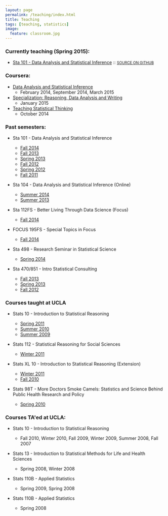 ```yaml
---
layout: page
permalink: /teaching/index.html
title: Teaching
tags: [teaching, statistics]
image:
  feature: classroom.jpg
---
```


### Currently teaching (Spring 2015):

* [Sta 101 - Data Analysis and Statistical Inference](https://stat.duke.edu/courses/Spring15/sta101.001/) :: <small>[SOURCE ON GITHUB](https://github.com/mine-cetinkaya-rundel/sta101_sp15)</small>

### Coursera:

* [Data Analysis and Statistical Inference](https://www.coursera.org/course/statistics)
    + February 2014, September 2014, March 2015
* [Specialization: Reasoning, Data Analysis and Writing](https://www.coursera.org/specialization/reasoning/8?utm_medium=courseDescripTop)
    + January 2015
* [Teaching Statistical Thinking](https://www.coursera.org/course/teachstats1)
    + October 2014

### Past semesters:

* Sta 101 - Data Analysis and Statistical Inference
    + [Fall 2014](https://stat.duke.edu/courses/Fall14/sta101.001/)
    + [Fall 2013](https://stat.duke.edu/courses/Fall13/sta101/)
    + [Spring 2013](https://stat.duke.edu/courses/Spring13/sta101.001/)
    + [Fall 2012](https://stat.duke.edu/courses/Fall12/sta101.001/)
    + [Spring 2012](https://stat.duke.edu/courses/Spring12/sta101.1/)
    + [Fall 2011](https://stat.duke.edu/courses/Fall11/sta101.02/)

* Sta 104 - Data Analysis and Statistical Inference (Online)
    + [Summer 2014](https://stat.duke.edu/courses/Summer14/sta104.01-1/)
    + [Summer 2013](https://stat.duke.edu/courses/Summer13/sta104.01-1/)

* Sta 112FS - Better Living Through Data Science (Focus)
    + [Fall 2014](https://stat.duke.edu/courses/Fall14/sta112.01/)

* FOCUS 195FS - Special Topics in Focus 
    + [Fall 2014](https://stat.duke.edu/courses/Fall14/sta112.01/idc/)

* Sta 498 - Research Seminar in Statistical Science
    + [Spring 2014](http://stat.duke.edu/courses/Spring14/sta498.01/)

* Sta 470/851 - Intro Statistical Consulting
    + [Fall 2013](http://stat.duke.edu/courses/Fall13/sta851/)
    + [Spring 2013](http://stat.duke.edu/courses/Spring13/sta851.01/)
    + [Fall 2012](http://stat.duke.edu/courses/Fall12/sta851)


### Courses taught at UCLA

* Stats 10 - Introduction to Statistical Reasoning
    + [Spring 2011](https://stat.duke.edu/~mc301/past_teaching/stats10s11.pdf)
    + [Summer 2010](https://stat.duke.edu/~mc301/past_teaching/stats10su10.pdf)
    + [Summer 2009](https://stat.duke.edu/~mc301/past_teaching/stats10su09.pdf)

* Stats 112 - Statistical Reasoning for Social Sciences
    + [Winter 2011](https://stat.duke.edu/~mc301/past_teaching/stats112w11.pdf)

* Stats XL 10 - Introduction to Statistical Reasoning (Extension)
    + [Winter 2011](https://stat.duke.edu/~mc301/past_teaching/statsXL10w11.pdf)
    + [Fall 2010](https://stat.duke.edu/~mc301/past_teaching/statsXL10f10.pdf)

* Stats 98T - More Doctors Smoke Camels: Statistics and Science Behind Public Health Research and Policy
    + [Spring 2010](https://stat.duke.edu/~mc301/past_teaching/stats98Ts10.pdf)

### Courses TA'ed at UCLA:

* Stats 10 - Introduction to Statistical Reasoning
    + Fall 2010, Winter 2010, Fall 2009, Winter 2009, Summer 2008, Fall 2007

* Stats 13 - Introduction to Statistical Methods for Life and Health Sciences
    + Spring 2008, Winter 2008

* Stats 110B - Applied Statistics
    + Spring 2009, Spring 2008

* Stats 110B - Applied Statistics
    + Spring 2008

